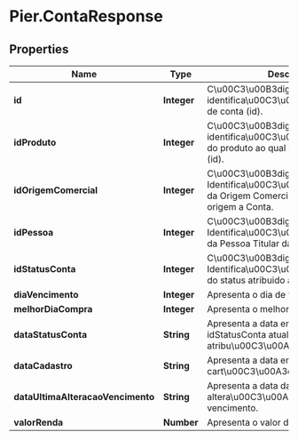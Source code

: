 # Pier.ContaResponse

## Properties
Name | Type | Description | Notes
------------ | ------------- | ------------- | -------------
**id** | **Integer** | C\u00C3\u00B3digo de identifica\u00C3\u00A7\u00C3\u00A3o de conta (id). | [optional] 
**idProduto** | **Integer** | C\u00C3\u00B3digo de identifica\u00C3\u00A7\u00C3\u00A3o do produto ao qual a conta faz parte. (id). | [optional] 
**idOrigemComercial** | **Integer** | C\u00C3\u00B3digo de Identifica\u00C3\u00A7\u00C3\u00A3o da Origem Comercial (id) que deu origem a Conta. | [optional] 
**idPessoa** | **Integer** | C\u00C3\u00B3digo de Identifica\u00C3\u00A7\u00C3\u00A3o da Pessoa Titular da Conta (id). | [optional] 
**idStatusConta** | **Integer** | C\u00C3\u00B3digo de Identifica\u00C3\u00A7\u00C3\u00A3o do status atribuido a conta. | [optional] 
**diaVencimento** | **Integer** | Apresenta o dia de vencimento. | [optional] 
**melhorDiaCompra** | **Integer** | Apresenta o melhor dia de compra. | [optional] 
**dataStatusConta** | **String** | Apresenta a data em que o idStatusConta atual fora atribu\u00C3\u00ADdo para ela. | [optional] 
**dataCadastro** | **String** | Apresenta a data em que o cart\u00C3\u00A3o foi gerado. | [optional] 
**dataUltimaAlteracaoVencimento** | **String** | Apresenta a data da ultima altera\u00C3\u00A7\u00C3\u00A3o de vencimento. | [optional] 
**valorRenda** | **Number** | Apresenta o valor da renda comprovada | [optional] 


